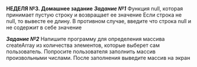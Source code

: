 **НЕДЕЛЯ №3. Домашнее задание**
**_Задание №1_**
Функция null, которая принимает пустую строку и возвращает ее значение
Если строка не null, то вывесте ее длину. В противном случае, введите что строка null и не содержит в себе значение

**_Задание №2_**
Напишите программу для определения массива createArray из количества элементов, которые выберет сам пользователь.
Попросите пользователя заполнить массив произвольными числами. После заполнения выведите массив на экран